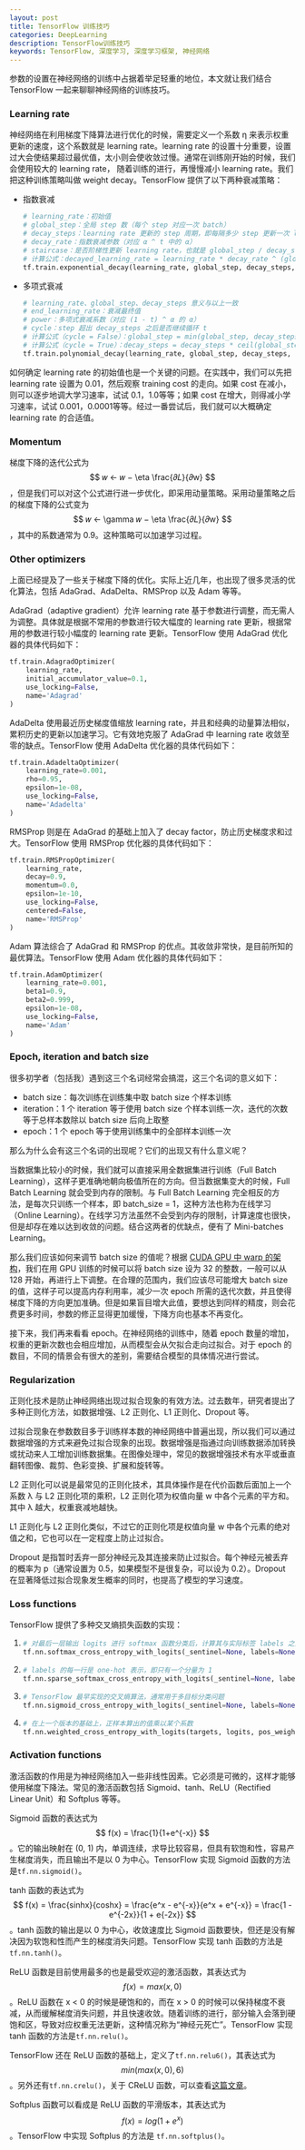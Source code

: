 ```yaml
---
layout: post
title: TensorFlow 训练技巧
categories: DeepLearning
description: TensorFlow训练技巧
keywords: TensorFlow, 深度学习, 深度学习框架, 神经网络
---
```


参数的设置在神经网络的训练中占据着举足轻重的地位，本文就让我们结合 TensorFlow 一起来聊聊神经网络的训练技巧。

### Learning rate

神经网络在利用梯度下降算法进行优化的时候，需要定义一个系数 η 来表示权重更新的速度，这个系数就是 learning rate。learning rate 的设置十分重要，设置过大会使结果超过最优值，太小则会使收敛过慢。通常在训练刚开始的时候，我们会使用较大的 learning rate， 随着训练的进行，再慢慢减小 learning rate。我们把这种训练策略叫做 weight decay。TensorFlow 提供了以下两种衰减策略：

- 指数衰减

  ```python
  # learning_rate：初始值
  # global_step：全局 step 数（每个 step 对应一次 batch）
  # decay_steps：learning rate 更新的 step 周期，即每隔多少 step 更新一次 learning rate 的值
  # decay_rate：指数衰减参数（对应 α ^ t 中的 α）
  # staircase：是否阶梯性更新 learning rate，也就是 global_step / decay_steps 的结果是 float 型还是向下取整
  # 计算公式：decayed_learning_rate = learning_rate * decay_rate ^ (global_step / decay_steps)
  tf.train.exponential_decay(learning_rate, global_step, decay_steps, decay_rate, staircase=False, name=None)
  ```

- 多项式衰减

  ```python
  # learning_rate、global_step、decay_steps 意义与以上一致
  # end_learning_rate：衰减最终值
  # power：多项式衰减系数（对应 (1 - t) ^ α 的 α）
  # cycle：step 超出 decay_steps 之后是否继续循环 t
  # 计算公式（cycle = False）：global_step = min(global_step, decay_steps)；decayed_learning_rate = (learning_rate - end_learning_rate) * (1 - global_step / decay_steps) ^ (power) + end_learning_rate
  # 计算公式（cycle = True）：decay_steps = decay_steps * ceil(global_step / decay_steps)；decayed_learning_rate =(learning_rate - end_learning_rate) * (1 - global_step / decay_steps) ^ (power) + end_learning_rate
  tf.train.polynomial_decay(learning_rate, global_step, decay_steps, end_learning_rate=0.0001, power=1.0, cycle=False, name=None)
  ```

如何确定 learning rate 的初始值也是一个关键的问题。在实践中，我们可以先把 learning rate 设置为 0.01，然后观察 training cost 的走向。如果 cost 在减小，则可以逐步地调大学习速率，试试 0.1，1.0等等；如果 cost 在增大，则得减小学习速率，试试 0.001，0.0001等等。经过一番尝试后，我们就可以大概确定 learning rate 的合适值。

### Momentum

梯度下降的迭代公式为 $$ 𝑤 ← 𝑤 − \eta \frac{𝜕𝐿}{𝜕w} $$，但是我们可以对这个公式进行进一步优化，即采用动量策略。采用动量策略之后的梯度下降的公式变为 $$ 𝑤 ← \gamma 𝑤 − \eta \frac{𝜕𝐿}{𝜕w} $$，其中的系数通常为 0.9。这种策略可以加速学习过程。

### Other optimizers

上面已经提及了一些关于梯度下降的优化。实际上近几年，也出现了很多灵活的优化算法，包括 AdaGrad、AdaDelta、RMSProp 以及 Adam 等等。

AdaGrad（adaptive gradient）允许 learning rate 基于参数进行调整，而无需人为调整。具体就是根据不常用的参数进行较大幅度的 learning rate 更新，根据常用的参数进行较小幅度的 learning rate 更新。TensorFlow 使用 AdaGrad 优化器的具体代码如下：

```python
tf.train.AdagradOptimizer(
    learning_rate,
    initial_accumulator_value=0.1,
    use_locking=False,
    name='Adagrad'
)
```

AdaDelta 使用最近历史梯度值缩放 learning rate，并且和经典的动量算法相似，累积历史的更新以加速学习。它有效地克服了 AdaGrad 中 learning rate 收敛至零的缺点。TensorFlow 使用 AdaDelta 优化器的具体代码如下：

```python
tf.train.AdadeltaOptimizer(
    learning_rate=0.001,
    rho=0.95,
    epsilon=1e-08,
    use_locking=False,
    name='Adadelta'
)
```

RMSProp 则是在 AdaGrad 的基础上加入了 decay factor，防止历史梯度求和过大。TensorFlow 使用 RMSProp 优化器的具体代码如下：

```python
tf.train.RMSPropOptimizer(
    learning_rate,
    decay=0.9,
    momentum=0.0,
    epsilon=1e-10,
    use_locking=False,
    centered=False,
    name='RMSProp'
)
```

Adam 算法综合了 AdaGrad 和 RMSProp 的优点。其收敛非常快，是目前所知的最优算法。TensorFlow 使用 Adam 优化器的具体代码如下：

```python
tf.train.AdamOptimizer(
    learning_rate=0.001,
    beta1=0.9,
    beta2=0.999,
    epsilon=1e-08,
    use_locking=False,
    name='Adam'
)
```

### Epoch, iteration and batch size

很多初学者（包括我）遇到这三个名词经常会搞混，这三个名词的意义如下：

- batch size：每次训练在训练集中取 batch size 个样本训练
- iteration：1 个 iteration 等于使用 batch size 个样本训练一次，迭代的次数等于总样本数除以 batch size 后向上取整
- epoch：1 个 epoch 等于使用训练集中的全部样本训练一次

那么为什么会有这三个名词的出现呢？它们的出现又有什么意义呢？

当数据集比较小的时候，我们就可以直接采用全数据集进行训练（Full Batch Learning），这样子更准确地朝向极值所在的方向。但当数据集变大的时候，Full Batch Learning 就会受到内存的限制。与 Full Batch Learning 完全相反的方法，是每次只训练一个样本，即 batch_size = 1，这种方法也称为在线学习（Online Learning）。在线学习方法虽然不会受到内存的限制，计算速度也很快，但是却存在难以达到收敛的问题。结合这两者的优缺点，便有了 Mini-batches Learning。

那么我们应该如何来调节 batch size 的值呢？根据 [CUDA GPU 中 warp 的架构](http://www.cnblogs.com/1024incn/p/4541313.html)，我们在用 GPU 训练的时候可以将 batch size 设为 32 的整数，一般可以从 128 开始，再进行上下调整。在合理的范围内，我们应该尽可能增大 batch size 的值，这样子可以提高内存利用率，减少一次 epoch 所需的迭代次数，并且使得梯度下降的方向更加准确。但是如果盲目增大此值，要想达到同样的精度，则会花费更多时间，参数的修正显得更加缓慢，下降方向也基本不再变化。

接下来，我们再来看看 epoch。在神经网络的训练中，随着 epoch 数量的增加，权重的更新次数也会相应增加，从而模型会从欠拟合走向过拟合。对于 epoch 的数目，不同的情景会有很大的差别，需要结合模型的具体情况进行尝试。

### Regularization

正则化技术是防止神经网络出现过拟合现象的有效方法。过去数年，研究者提出了多种正则化方法，如数据增强、L2 正则化、L1 正则化、Dropout 等。

过拟合现象在参数数目多于训练样本数的神经网络中普遍出现，所以我们可以通过数据增强的方式来避免过拟合现象的出现。数据增强是指通过向训练数据添加转换或扰动来人工增加训练数据集。在图像处理中，常见的数据增强技术有水平或垂直翻转图像、裁剪、色彩变换、扩展和旋转等。

L2 正则化可以说是最常见的正则化技术，其具体操作是在代价函数后面加上一个系数 λ 与 L2 正则化项的乘积，L2 正则化项为权值向量 w 中各个元素的平方和。其中 λ 越大，权重衰减地越快。

L1 正则化与 L2 正则化类似，不过它的正则化项是权值向量 w 中各个元素的绝对值之和，它也可以在一定程度上防止过拟合。

Dropout 是指暂时丢弃一部分神经元及其连接来防止过拟合。每个神经元被丢弃的概率为 p（通常设置为 0.5，如果模型不是很复杂，可以设为 0.2）。Dropout 在显著降低过拟合现象发生概率的同时，也提高了模型的学习速度。

### Loss functions

TensorFlow 提供了多种交叉熵损失函数的实现：

1. ```python
   # 对最后一层输出 logits 进行 softmax 函数分类后，计算其与实际标签 labels 之间的交叉熵
   tf.nn.softmax_cross_entropy_with_logits(_sentinel=None, labels=None, logits=None, dim=-1, name=None)
   ```

2. ```python
   # labels 的每一行是 one-hot 表示，即只有一个分量为 1
   tf.nn.sparse_softmax_cross_entropy_with_logits(_sentinel=None, labels=None, logits=None, name=None)
   ```

3. ```python
   # TensorFlow 最早实现的交叉熵算法，通常用于多目标分类问题
   tf.nn.sigmoid_cross_entropy_with_logits(_sentinel=None, labels=None, logits=None, name=None)
   ```

4. ```python
   # 在上一个版本的基础上，正样本算出的值乘以某个系数
   tf.nn.weighted_cross_entropy_with_logits(targets, logits, pos_weight, name=None)
   ```

### Activation functions

激活函数的作用是为神经网络加入一些非线性因素。它必须是可微的，这样才能够使用梯度下降法。常见的激活函数包括 Sigmoid、tanh、ReLU（Rectified Linear Unit）和 Softplus 等等。

Sigmoid 函数的表达式为 $$ f(x) = \frac{1}{1+e^{-x}} $$。它的输出映射在 (0, 1) 内，单调连续，求导比较容易，但具有软饱和性，容易产生梯度消失，而且输出不是以 0 为中心。TensorFlow 实现 Sigmoid 函数的方法是`tf.nn.sigmoid()`。

tanh 函数的表达式为 $$ f(x) = \frac{sinhx}{coshx} = \frac{e^x - e^{-x}}{e^x + e^{-x}} = \frac{1 - e^{-2x}}{1 + e{-2x}} $$。tanh 函数的输出是以 0 为中心，收敛速度比 Sigmoid 函数要快，但还是没有解决因为软饱和性而产生的梯度消失问题。TensorFlow 实现 tanh 函数的方法是`tf.nn.tanh()`。

ReLU 函数是目前使用最多的也是最受欢迎的激活函数，其表达式为 $$ f(x) = max(x, 0) $$。ReLU 函数在 x < 0 的时候是硬饱和的，而在 x > 0 的时候可以保持梯度不衰减，从而缓解梯度消失问题，并且快速收敛。随着训练的进行，部分输入会落到硬饱和区，导致对应权重无法更新，这种情况称为“神经元死亡”。TensorFlow 实现 tanh 函数的方法是`tf.nn.relu()`。

TensorFlow 还在 ReLU 函数的基础上，定义了`tf.nn.relu6()`，其表达式为 $$ min(max(x, 0), 6) $$。另外还有`tf.nn.crelu()`，关于 CReLU 函数，可以查看[这篇文章](https://arxiv.org/pdf/1603.05201v2.pdf)。

Softplus 函数可以看成是 ReLU 函数的平滑版本，其表达式为 $$ f(x) = log(1 + e^x) $$。TensorFlow 中实现 Softplus 的方法是 `tf.nn.softplus()`。
